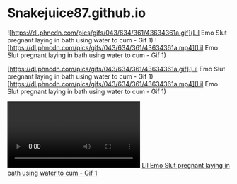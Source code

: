 # Snakejuice87.github.io

![https://dl.phncdn.com/pics/gifs/043/634/361/43634361a.gif](Lil Emo Slut pregnant laying in bath using water to cum - Gif 1)
![https://dl.phncdn.com/pics/gifs/043/634/361/43634361a.mp4](Lil Emo Slut pregnant laying in bath using water to cum - Gif 1)


[https://dl.phncdn.com/pics/gifs/043/634/361/43634361a.gif](Lil Emo Slut pregnant laying in bath using water to cum - Gif 1)
[https://dl.phncdn.com/pics/gifs/043/634/361/43634361a.mp4](Lil Emo Slut pregnant laying in bath using water to cum - Gif 1)

<video style="width: 300px; height: auto;" src="https://dl.phncdn.com/pics/gifs/043/634/361/43634361a.mp4" controls="" loop="" unmuted="" autoplay=""></video>
<a href="https://www.pornhub.com/gif/43634361" target="_blank">
<span title>Lil Emo Slut pregnant laying in bath using water to cum - Gif 1</span>
</a>
